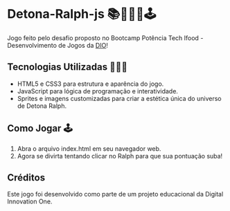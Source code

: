 # Detona-Ralph-js 📚👨🏾‍💻🕹️
 
 Jogo feito pelo desafio proposto no Bootcamp Potência Tech Ifood - Desenvolvimento de Jogos da [DIO](https://www.dio.me/)! 

## Tecnologias Utilizadas 👨🏾‍💻

- HTML5 e CSS3 para estrutura e aparência do jogo.
- JavaScript para lógica de programação e interatividade.
- Sprites e imagens customizadas para criar a estética única do universo de Detona Ralph.

## Como Jogar 🕹️

1. Abra o arquivo index.html em seu navegador web.
2. Agora se divirta tentando clicar no Ralph para que sua pontuação suba!

## Créditos
Este jogo foi desenvolvido como parte de um projeto educacional da Digital Innovation One.